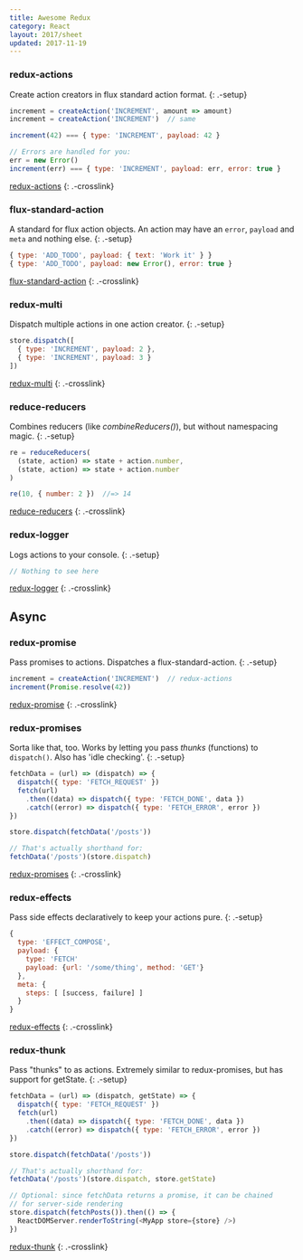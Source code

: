 ```yaml
---
title: Awesome Redux
category: React
layout: 2017/sheet
updated: 2017-11-19
---
```


### redux-actions

Create action creators in flux standard action format.
{: .-setup}

```js
increment = createAction('INCREMENT', amount => amount)
increment = createAction('INCREMENT')  // same
```

```js
increment(42) === { type: 'INCREMENT', payload: 42 }
```

```js
// Errors are handled for you:
err = new Error()
increment(err) === { type: 'INCREMENT', payload: err, error: true }
```

[redux-actions](https://www.npmjs.com/package/redux-actions)
{: .-crosslink}

### flux-standard-action

A standard for flux action objects. An action may have an `error`, `payload` and `meta` and nothing else.
{: .-setup}

```js
{ type: 'ADD_TODO', payload: { text: 'Work it' } }
{ type: 'ADD_TODO', payload: new Error(), error: true }
```

[flux-standard-action](https://github.com/acdlite/flux-standard-action)
{: .-crosslink}

### redux-multi

Dispatch multiple actions in one action creator.
{: .-setup}

```js
store.dispatch([
  { type: 'INCREMENT', payload: 2 },
  { type: 'INCREMENT', payload: 3 }
])
```

[redux-multi](https://github.com/ashaffer/redux-multi)
{: .-crosslink}

### reduce-reducers
Combines reducers (like *combineReducers()*), but without namespacing magic.
{: .-setup}

```js
re = reduceReducers(
  (state, action) => state + action.number,
  (state, action) => state + action.number
)

re(10, { number: 2 })  //=> 14
```

[reduce-reducers](https://www.npmjs.com/package/reduce-reducers)
{: .-crosslink}

### redux-logger

Logs actions to your console.
{: .-setup}

```js
// Nothing to see here
```

[redux-logger](https://github.com/evgenyrodionov/redux-logger)
{: .-crosslink}

Async
-----

### redux-promise

Pass promises to actions. Dispatches a flux-standard-action.
{: .-setup}

```js
increment = createAction('INCREMENT')  // redux-actions
increment(Promise.resolve(42))
```

[redux-promise](https://github.com/acdlite/redux-promise)
{: .-crosslink}

### redux-promises

Sorta like that, too. Works by letting you pass *thunks* (functions) to `dispatch()`. Also has 'idle checking'.
{: .-setup}

```js
fetchData = (url) => (dispatch) => {
  dispatch({ type: 'FETCH_REQUEST' })
  fetch(url)
    .then((data) => dispatch({ type: 'FETCH_DONE', data })
    .catch((error) => dispatch({ type: 'FETCH_ERROR', error })
})

store.dispatch(fetchData('/posts'))
```

```js
// That's actually shorthand for:
fetchData('/posts')(store.dispatch)
```

[redux-promises](https://www.npmjs.com/package/redux-promises)
{: .-crosslink}

### redux-effects

Pass side effects declaratively to keep your actions pure.
{: .-setup}

```js
{
  type: 'EFFECT_COMPOSE',
  payload: {
    type: 'FETCH'
    payload: {url: '/some/thing', method: 'GET'}
  },
  meta: {
    steps: [ [success, failure] ]
  }
}
```

[redux-effects](https://www.npmjs.com/package/redux-effects)
{: .-crosslink}

### redux-thunk

Pass "thunks" to as actions. Extremely similar to redux-promises, but has support for getState.
{: .-setup}

```js
fetchData = (url) => (dispatch, getState) => {
  dispatch({ type: 'FETCH_REQUEST' })
  fetch(url)
    .then((data) => dispatch({ type: 'FETCH_DONE', data })
    .catch((error) => dispatch({ type: 'FETCH_ERROR', error })
})

store.dispatch(fetchData('/posts'))
```

```js
// That's actually shorthand for:
fetchData('/posts')(store.dispatch, store.getState)
```

```js
// Optional: since fetchData returns a promise, it can be chained
// for server-side rendering
store.dispatch(fetchPosts()).then(() => {
  ReactDOMServer.renderToString(<MyApp store={store} />)
})
```

[redux-thunk](https://www.npmjs.com/package/redux-thunk)
{: .-crosslink}
